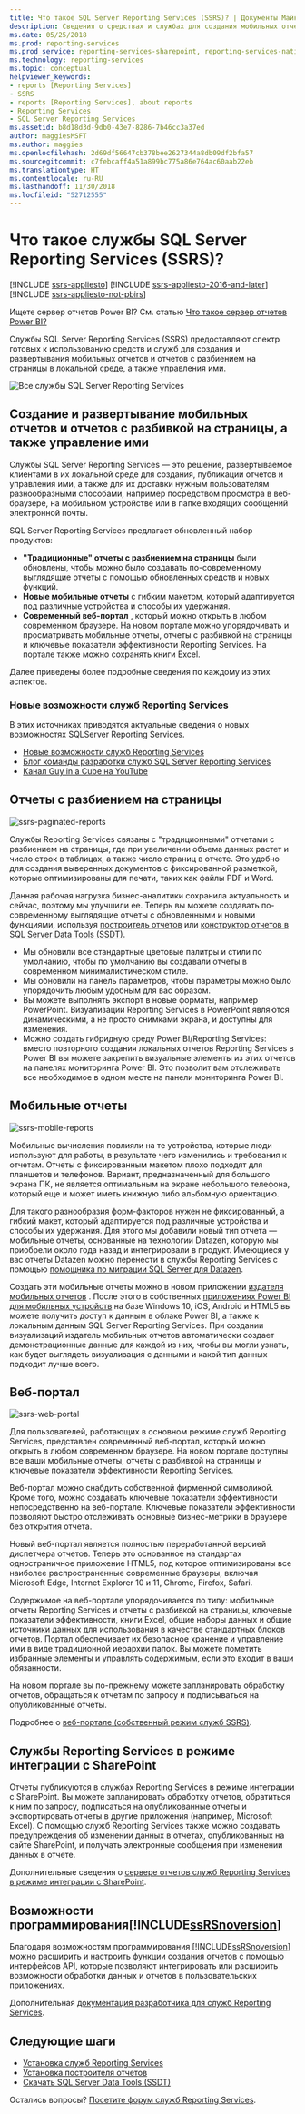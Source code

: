 ```yaml
---
title: Что такое SQL Server Reporting Services (SSRS)? | Документы Майкрософт
description: Сведения о средствах и службах для создания мобильных отчетов и отчетов Reporting Services с разбивкой на страницы в локальной среде.
ms.date: 05/25/2018
ms.prod: reporting-services
ms.prod_service: reporting-services-sharepoint, reporting-services-native
ms.technology: reporting-services
ms.topic: conceptual
helpviewer_keywords:
- reports [Reporting Services]
- SSRS
- reports [Reporting Services], about reports
- Reporting Services
- SQL Server Reporting Services
ms.assetid: b8d18d3d-9db0-43e7-8286-7b46cc3a37ed
author: maggiesMSFT
ms.author: maggies
ms.openlocfilehash: 2d69df56647cb378bee2627344a8db09df2bfa57
ms.sourcegitcommit: c7febcaff4a51a899bc775a86e764ac60aab22eb
ms.translationtype: HT
ms.contentlocale: ru-RU
ms.lasthandoff: 11/30/2018
ms.locfileid: "52712555"
---
```

# <a name="what-is-sql-server-reporting-services-ssrs"></a>Что такое службы SQL Server Reporting Services (SSRS)?

[!INCLUDE [ssrs-appliesto](../includes/ssrs-appliesto.md)] [!INCLUDE [ssrs-appliesto-2016-and-later](../includes/ssrs-appliesto-2016-and-later.md)] [!INCLUDE [ssrs-appliesto-not-pbirs](../includes/ssrs-appliesto-not-pbirs.md)]

Ищете сервер отчетов Power BI? См. статью [Что такое сервер отчетов Power BI?](https://docs.microsoft.com/power-bi/report-server/get-started)

Службы SQL Server Reporting Services (SSRS) предоставляют спектр готовых к использованию средств и служб для создания и развертывания мобильных отчетов и отчетов с разбиением на страницы в локальной среде, а также управления ими.

![Все службы SQL Server Reporting Services](../reporting-services/media/ss-reporting-services-all-together.png "Все службы SQL Server Reporting Services")

## <a name="create-deploy-and-manage-mobile-and-paginated-reports"></a>Создание и развертывание мобильных отчетов и отчетов с разбивкой на страницы, а также управление ими

Службы SQL Server Reporting Services — это решение, развертываемое клиентами в их локальной среде для создания, публикации отчетов и управления ими, а также для их доставки нужным пользователям разнообразными способами, например посредством просмотра в веб-браузере, на мобильном устройстве или в папке входящих сообщений электронной почты.

SQL Server Reporting Services предлагает обновленный набор продуктов:

* **"Традиционные" отчеты с разбиением на страницы** были обновлены, чтобы можно было создавать по-современному выглядящие отчеты с помощью обновленных средств и новых функций.
* **Новые мобильные отчеты** с гибким макетом, который адаптируется под различные устройства и способы их удержания.
* **Современный веб-портал** , который можно открыть в любом современном браузере. На новом портале можно упорядочивать и просматривать мобильные отчеты, отчеты с разбивкой на страницы и ключевые показатели эффективности Reporting Services. На портале также можно сохранять книги Excel.

Далее приведены более подробные сведения по каждому из этих аспектов.

### <a name="whats-new-in-reporting-services"></a>Новые возможности служб Reporting Services

В этих источниках приводятся актуальные сведения о новых возможностях SQLServer Reporting Services.

* [Новые возможности служб Reporting Services](../reporting-services/what-s-new-in-sql-server-reporting-services-ssrs.md)
* [Блог команды разработки служб SQL Server Reporting Services](https://blogs.msdn.microsoft.com/sqlrsteamblog/)
* [Канал Guy in a Cube на YouTube](https://www.youtube.com/channel/UCFp1vaKzpfvoGai0vE5VJ0w)

## <a name="paginated-reports"></a>Отчеты с разбиением на страницы

![ssrs-paginated-reports](../reporting-services/media/ssrs-paginated-reports.png)

Службы Reporting Services связаны с "традиционными" отчетами с разбиением на страницы, где при увеличении объема данных растет и число строк в таблицах, а также число страниц в отчете. Это удобно для создания выверенных документов с фиксированной разметкой, которые оптимизированы для печати, таких как файлы PDF и Word.

Данная рабочая нагрузка бизнес-аналитики сохранила актуальность и сейчас, поэтому мы улучшили ее. Теперь вы можете создавать по-современному выглядящие отчеты с обновленными и новыми функциями, используя [построитель отчетов](../reporting-services/report-builder/report-builder-in-sql-server-2016.md) или [конструктор отчетов в SQL Server Data Tools (SSDT)](../reporting-services/tools/reporting-services-in-sql-server-data-tools-ssdt.md).

* Мы обновили все стандартные цветовые палитры и стили по умолчанию, чтобы по умолчанию вы создавали отчеты в современном минималистическом стиле.
* Мы обновили на панель параметров, чтобы параметры можно было упорядочить любым удобным для вас образом.
* Вы можете выполнять экспорт в новые форматы, например PowerPoint. Визуализации Reporting Services в PowerPoint являются динамическими, а не просто снимками экрана, и доступны для изменения.
* Можно создать гибридную среду Power BI/Reporting Services: вместо повторного создания локальных отчетов Reporting Services в Power BI вы можете закрепить визуальные элементы из этих отчетов на панелях мониторинга Power BI. Это позволит вам отслеживать все необходимое в одном месте на панели мониторинга Power BI.

## <a name="mobile-reports"></a>Мобильные отчеты

![ssrs-mobile-reports](../reporting-services/media/ssrs-mobile-reports.png)

Мобильные вычисления повлияли на те устройства, которые люди используют для работы, в результате чего изменились и требования к отчетам. Отчеты с фиксированным макетом плохо подходят для планшетов и телефонов. Вариант, предназначенный для большого экрана ПК, не является оптимальным на экране небольшого телефона, который еще и может иметь книжную либо альбомную ориентацию.

Для такого разнообразия форм-факторов нужен не фиксированный, а гибкий макет, который адаптируется под различные устройства и способы их удержания. Для этого мы добавили новый тип отчета — мобильные отчеты, основанные на технологии Datazen, которую мы приобрели около года назад и интегрировали в продукт. Имеющиеся у вас отчеты Datazen можно перенести в службы Reporting Services с помощью [помощника по миграции SQL Server для Datazen](https://www.microsoft.com/download/details.aspx?id=53128). 

Создать эти мобильные отчеты можно в новом приложении [издателя мобильных отчетов](../reporting-services/mobile-reports/create-mobile-reports-with-sql-server-mobile-report-publisher.md) . После этого в собственных [приложениях Power BI для мобильных устройств](https://powerbi.microsoft.com/documentation/powerbi-power-bi-apps-for-mobile-devices/) на базе Windows 10, iOS, Android и HTML5 вы можете получить доступ к данным в облаке Power BI, а также к локальным данным SQL Server Reporting Services. При создании визуализаций издатель мобильных отчетов автоматически создает демонстрационные данные для каждой из них, чтобы вы могли узнать, как будет выглядеть визуализация с данными и какой тип данных подходит лучше всего.

## <a name="web-portal"></a>Веб-портал

![ssrs-web-portal](../reporting-services/media/ssrs-web-portal.png)

Для пользователей, работающих в основном режиме служб Reporting Services, представлен современный веб-портал, который можно открыть в любом современном браузере. На новом портале доступны все ваши мобильные отчеты, отчеты с разбивкой на страницы и ключевые показатели эффективности Reporting Services.

Веб-портал можно снабдить собственной фирменной символикой. Кроме того, можно создавать ключевые показатели эффективности непосредственно на веб-портале. Ключевые показатели эффективности позволяют быстро отслеживать основные бизнес-метрики в браузере без открытия отчета. 

Новый веб-портал является полностью переработанной версией диспетчера отчетов. Теперь это основанное на стандартах одностраничное приложение HTML5, под которое оптимизированы все наиболее распространенные современные браузеры, включая Microsoft Edge, Internet Explorer 10 и 11, Chrome, Firefox, Safari.

Содержимое на веб-портале упорядочивается по типу: мобильные отчеты Reporting Services и отчеты с разбивкой на страницы, ключевые показатели эффективности, книги Excel, общие наборы данных и общие источники данных для использования в качестве стандартных блоков отчетов. Портал обеспечивает их безопасное хранение и управление ими в виде традиционной иерархии папок. Вы можете пометить избранные элементы и управлять содержимым, если это входит в ваши обязанности.

На новом портале вы по-прежнему можете запланировать обработку отчетов, обращаться к отчетам по запросу и подписываться на опубликованные отчеты.

Подробнее о [веб-портале (собственный режим служб SSRS)](../reporting-services/web-portal-ssrs-native-mode.md).

## <a name="reporting-services-in-sharepoint-integrated-mode"></a>Службы Reporting Services в режиме интеграции с SharePoint

Отчеты публикуются в службах Reporting Services в режиме интеграции с SharePoint. Вы можете запланировать обработку отчетов, обратиться к ним по запросу, подписаться на опубликованные отчеты и экспортировать отчеты в другие приложения (например, Microsoft Excel). С помощью служб Reporting Services также можно создавать предупреждения об изменении данных в отчетах, опубликованных на сайте SharePoint, и получать электронные сообщения при изменении данных в отчете.  

Дополнительные сведения о [сервере отчетов служб Reporting Services в режиме интеграции с SharePoint](../reporting-services/report-server-sharepoint/reporting-services-report-server-sharepoint-mode.md).

## <a name="includessrsnoversionincludesssrsnoversion-mdmd-programming-features"></a>Возможности программирования[!INCLUDE[ssRSnoversion](../includes/ssrsnoversion-md.md)] 

Благодаря возможностям программирования [!INCLUDE[ssRSnoversion](../includes/ssrsnoversion-md.md)] можно расширить и настроить функции создания отчетов с помощью интерфейсов API, которые позволяют интегрировать или расширить возможности обработки данных и отчетов в пользовательских приложениях.

Дополнительная [документация разработчика для служб Reporting Services](../reporting-services/reporting-services-developer-documentation.md). 

## <a name="next-steps"></a>Следующие шаги

* [Установка служб Reporting Services](../reporting-services/install-windows/install-reporting-services.md)  
* [Установка построителя отчетов](../reporting-services/install-windows/install-report-builder.md)   
* [Скачать SQL Server Data Tools (SSDT)](https://go.microsoft.com/fwlink/?LinkID=616714)  

Остались вопросы? [Посетите форум служб Reporting Services](https://go.microsoft.com/fwlink/?LinkId=620231).
